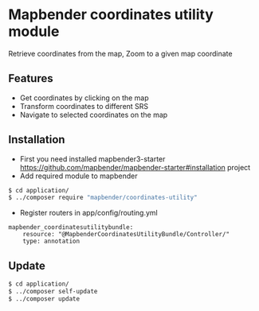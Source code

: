 # Mapbender coordinates utility module
Retrieve coordinates from the map, Zoom to a given map coordinate

## Features
* Get coordinates by clicking on the map
* Transform coordinates to different SRS
* Navigate to selected coordinates on the map

## Installation 
* First you need installed mapbender3-starter https://github.com/mapbender/mapbender-starter#installation project
* Add required module to mapbender
```sh
$ cd application/
$ ../composer require "mapbender/coordinates-utility"
```
* Register routers in app/config/routing.yml
```
mapbender_coordinatesutilitybundle:
    resource: "@MapbenderCoordinatesUtilityBundle/Controller/"
    type: annotation
```

## Update 


 ```sh
$ cd application/
$ ../composer self-update
$ ../composer update
```

